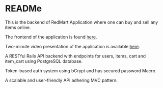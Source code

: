 # READMe
This is the backend of RedMart Application where one can buy and sell any items online.


The frontend of the application is found [here](https://github.com/natdanlia/redmart-front-end "RedMart frontend").


Two-minute video presentation of the application is available [here](https://youtu.be/_LfKxoB5cTA "RedMart video").


A RESTful Rails API backend with endpoints for users, items, cart and item_cart using PostgreSQL database.


Token-based auth system using bCrypt and has secured password Macro.


A scalable and user-friendly API adhering MVC pattern.



